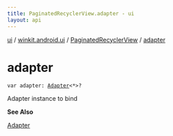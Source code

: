 ```yaml
---
title: PaginatedRecyclerView.adapter - ui
layout: api
---
```


<div class='api-docs-breadcrumbs'><a href="../../index.html">ui</a> / <a href="../index.html">winkit.android.ui</a> / <a href="index.html">PaginatedRecyclerView</a> / <a href="./adapter.html">adapter</a></div>

# adapter

<div class="signature"><code><span class="keyword">var </span><span class="identifier">adapter</span><span class="symbol">: </span><a href="-adapter/index.html"><span class="identifier">Adapter</span></a><span class="symbol">&lt;</span><span class="identifier">*</span><span class="symbol">&gt;</span><span class="symbol">?</span></code></div>

Adapter instance to bind

**See Also**

<a href="-adapter/index.html">Adapter</a>

